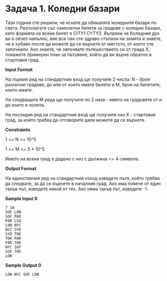 # Задача 1. Коледни базари

Тази година сте решили, че искате да обикаляте коледните базари по света. Разполагате със самолетни билети за градове с коледни базари, като формата на всеки билет е CITY1 CYTY2. Въпреки че Коледния дух ви е обзел напълно, вие все пак сте здраво стъпили на земята и знаете, че е хубаво после да можете да се върнете от мястото, от което сте започнали. Ако знаете, че започвате пътешествието си от града X, покажете примерен план за пътуване, който да ви върне обратно в стартовия град.

**Input Format**

На първия ред на стандартния вход ще получите 2 числа: N - броя различни градове, до или от които имате билети и M, броя на билетите, които имате.

На следващите M реда ще получите по 2 низа - името на градовете от и до които е полета.

На последия ред на стандартния вход ще получите низ X - стартовия град, за който трябва да отговорите дали можете да се върнете.

**Constraints**

1 <= N <= 10^5

1 <= M <= 5 * 10^5

Името на всеки град е дадено с низ с дължина <= 4 символа.

**Output Format**

На единствения ред на стандартния изход изведете пътя, който трябва да следвате, за да се върнете в началния град. Ако има повече от един такъв път, изведете някой от тях. Ако няма такъв път, изведете -1.

**Sample Input 0**
```
7 10
SOF LON
SOF PAR
PAR LSA
LON NYC
NYC SYD
SYD TOK
TOK PAR
PAR TOK
NYC SOF
SOF TOK
LON
```

**Sample Output 0**
```
LON NYC SOF LON
```
